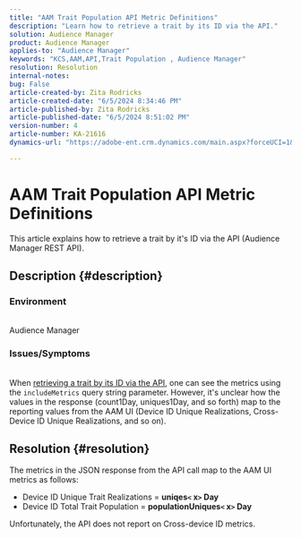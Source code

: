 ```yaml
---
title: "AAM Trait Population API Metric Definitions"
description: "Learn how to retrieve a trait by its ID via the API."
solution: Audience Manager
product: Audience Manager
applies-to: "Audience Manager"
keywords: "KCS,AAM,API,Trait Population , Audience Manager"
resolution: Resolution
internal-notes: 
bug: False
article-created-by: Zita Rodricks
article-created-date: "6/5/2024 8:34:46 PM"
article-published-by: Zita Rodricks
article-published-date: "6/5/2024 8:51:02 PM"
version-number: 4
article-number: KA-21616
dynamics-url: "https://adobe-ent.crm.dynamics.com/main.aspx?forceUCI=1&pagetype=entityrecord&etn=knowledgearticle&id=8689c707-7b23-ef11-840a-000d3a372703"

---
```

# AAM Trait Population API Metric Definitions


This article explains how to retrieve a trait by it's ID via the API (Audience Manager REST API).

## Description {#description}


### <b>Environment</b>
<br>Audience Manager<br>
### <b>Issues/Symptoms</b>
<br>When [retrieving a trait by its ID via the API](https://bank.demdex.com/portal/swagger/index.html#/Traits%20API/get_traits__sid_), one can see the metrics using the `includeMetrics` query string parameter. However, it's unclear how the values in the response (count1Day, uniques1Day, and so forth) map to the reporting values from the AAM UI (Device ID Unique Realizations, Cross-Device ID Unique Realizations, and so on). 

## Resolution {#resolution}


The metrics in the JSON response from the API call map to the AAM UI metrics as follows:

- Device ID Unique Trait Realizations = <b>uniqes`<` x`>` Day</b>
- Device ID Total Trait Population = <b>populationUniques`<` x`>` Day</b>


Unfortunately, the API does not report on Cross-device ID metrics.
